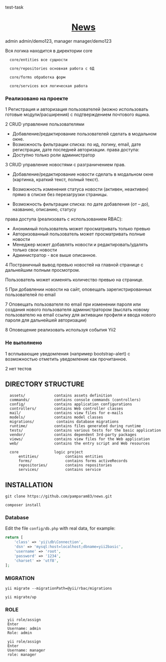 test-task
<p align="center">
    <a href="http://news.pamdev.ru" target="_blank">
        <h1 align="center">News</h1>
    </a>    
    admin admin/demo123, manager manager/demo123
</p>

Вся логика находится в директории core

      core/entities все сущности 
    
      core/repositories основная работа с бД
    
      core/forms обработка форм
    
      core/services вся логическая работа


### Реализовано на проекте

1 Регистрация и авторизация пользователей (можно использовать готовые
модули/расширения) с подтверждением почтового ящика.

2 CRUD управление пользователями
- Добавление/редактирование пользователей сделать в модальном окне.
- Возможность фильтрации списка: по ид, логину, email, дате регистрации, дате последней
авторизации. 
права доступа:
- Доступно только роли администратор

3 CRUD управление новостями с разграничением прав.
- Добавление/редактирование новости сделать в модальном окне (картинка, краткий текст,
полный текст).

- Возможность изменения статуса новости (активен, неактивен) прямо в списке без
перезагрузки страницы.
- Возможность фильтрации списка: по дате добавления (от – до), названию, описанию,
статусу

права доступа (реализовать с использованием RBAC):
- Анонимный пользователь может просматривать только превью 
- Авторизованный пользователь может просматривать полные новости 
- Менеджер может добавлять новости и редактировать/удалять только свои новости
- Администратор - все выше описанное. 

4 Постраничный вывод превью новостей на главной странице с дальнейшим полным
просмотром. 

Пользователь может изменять количество превью на
странице.

5 При добавлении новости на сайт, оповещать зарегистрированных пользователей по email 

7 Оповещать пользователя по email при изменении пароля или создания нового
пользователя администратором (выслать новому пользователю на email ссылку для
активации профиля и ввода нового пароля для дальнейшей авторизации)

8 Оповещение реализовать используя события Yii2

### Не выполнено
1 всплывающие уведомления (например bootstrap-alert) с возможностью отметить
уведомление как прочитанное.

2 нет тестов


DIRECTORY STRUCTURE
-------------------

      assets/             contains assets definition
      commands/           contains console commands (controllers)
      config/             contains application configurations
      controllers/        contains Web controller classes
      mail/               contains view files for e-mails
      models/             contains model classes
      migrations/          contains database migrations
      runtime/            contains files generated during runtime
      tests/              contains various tests for the basic application
      vendor/             contains dependent 3rd-party packages
      views/              contains view files for the Web application
      web/                contains the entry script and Web resources
      
      core                logic project                     
          entities/            contains entities
          forms/               contains forms activeRecords
          repositories/        contains repositories
          services/            contains service 


INSTALLATION
------------

~~~
git clone https://github.com/pamparam83/news.git
~~~


~~~
composer install
~~~



### Database

Edit the file `config/db.php` with real data, for example:

```php
return [
    'class' => 'yii\db\Connection',
    'dsn' => 'mysql:host=localhost;dbname=yii2basic',
    'username' => 'root',
    'password' => '1234',
    'charset' => 'utf8',
];
```

### MIGRATION
~~~
yii migrate --migrationPath=@yii/rbac/migrations

yii migrate/up
~~~
### ROLE
~~~
 yii role/assign 
 Enter
 Username: admin
 Role: admin
 
 yii role/assign 
 Enter
 Username: manager
 role: manager
~~~

